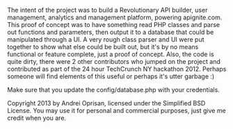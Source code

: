 The intent of the project was to build a Revolutionary API builder, user management, analytics and management platform, powering apignite.com.
This proof of concept was to have something read PHP classes and parse out functions and parameters, then output it to a database that could be manipulated through a UI. A very rough class parser and UI were put together to show what else could be built out, but it's by no means functional or feature complete, just a proof of concept. Also, the code is quite dirty, there were 2 other contributors who jumped on the project and contributed as part of the 24 hour TechCrunch NY hackathon 2012. Perhaps someone will find elements of this useful or perhaps it's utter garbage :)

Make sure that you update the config/database.php with your credentials.

Copyright 2013 by Andrei Oprisan, licensed under the Simplified BSD License.
You may use it for personal and commercial purposes, just give me credit when you are.
